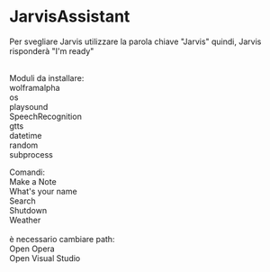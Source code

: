 # JarvisAssistant
Per svegliare Jarvis utilizzare la parola chiave "Jarvis" quindi, Jarvis risponderà "I'm ready"<br />
<br />

Moduli da installare:<br />
wolframalpha<br />
os<br />
playsound<br />
SpeechRecognition<br />
gtts<br />
datetime<br />
random<br />
subprocess<br />


Comandi:<br />
  Make a Note<br />
  What's your name <br />
  Search <br />
  Shutdown <br />
  Weather<br />
<br />
 è necessario cambiare path:<br />
 Open Opera<br />
 Open Visual Studio<br />
 

